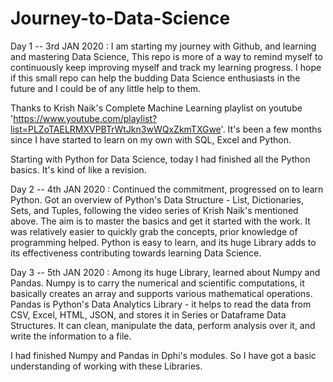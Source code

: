# Journey-to-Data-Science

Day 1 -- 3rd JAN 2020 : 
I am starting my journey with Github, and learning and mastering Data Science, This repo is more of a way to remind myself to continuously keep improving myself and track my
learning progress. I hope if this small repo can help the budding Data Science enthusiasts in the future and I could be of any little help to them.

Thanks to Krish Naik's Complete Machine Learning playlist on youtube 'https://www.youtube.com/playlist?list=PLZoTAELRMXVPBTrWtJkn3wWQxZkmTXGwe'. 
It's been a few months since I have started to learn on my own with SQL, Excel and Python.

Starting with Python for Data Science, today I had finished all the Python basics. It's kind of like a revision.

Day 2 -- 4th JAN 2020 :
Continued the commitment, progressed on to learn Python. Got an overview of Python's Data Structure - List, Dictionaries, Sets, and Tuples, following the video series of Krish Naik's mentioned above.
The aim is to master the basics and get it started with the work. It was relatively easier to quickly grab the concepts, prior knowledge of programming helped.
Python is easy to learn, and its huge Library adds to its effectiveness contributing towards learning Data Science.

Day 3 -- 5th JAN 2020 :
Among its huge Library, learned about Numpy and Pandas.
Numpy is to carry the numerical and scientific computations, it basically creates an array and supports various mathematical operations.
Pandas is Python's Data Analytics Library - it helps to read the data from CSV, Excel, HTML, JSON, and stores it in Series or Dataframe Data Structures. It can clean, manipulate the data, perform analysis over it, and write the information to a file.
 
I had finished Numpy and Pandas in Dphi's modules. So I have got a basic understanding of working with these Libraries.

 
 
